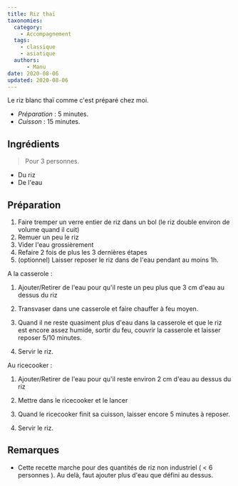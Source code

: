 ```yaml
---
title: Riz thaï
taxonomies:
  category:
    - Accompagnement
  tags:
    - classique
    - asiatique
  authors:
      - Manu
date: 2020-08-06
updated: 2020-08-06
---
```

Le riz blanc thaï comme c'est préparé chez moi.

- *Préparation* : 5 minutes.
- *Cuisson* : 15 minutes.

## Ingrédients
> Pour 3 personnes.

 - Du riz
 - De l'eau
  
## Préparation

 1. Faire tremper un verre entier de riz dans un bol (le riz double environ de volume quand il cuit)
 2. Remuer un peu le riz
 3. Vider l'eau grossièrement 
 4. Refaire 2 fois de plus les 3 dernières étapes
 5. (optionnel) Laisser reposer le riz dans de l'eau pendant au moins 1h.

A la casserole : 

 1. Ajouter/Retirer de l'eau pour qu'il reste un peu plus que 3 cm d'eau au dessus du riz

 2. Transvaser dans une casserole et faire chauffer à feu moyen.

 3. Quand il ne reste quasiment plus d'eau dans la casserole et que le riz est encore assez humide, sortir du feu, couvrir la casserole et laisser reposer 5/10 minutes.

 4. Servir le riz.

Au ricecooker : 

 1. Ajouter/Retirer de l'eau pour qu'il reste environ 2 cm d'eau au dessus du riz

 2. Mettre dans le ricecooker et le lancer

 3. Quand le ricecooker finit sa cuisson, laisser encore 5 minutes à reposer. 

 4. Servir le riz.
        
## Remarques
- Cette recette marche pour des quantités de riz non industriel ( < 6 personnes ). Au delà, faut ajouter plus d'eau que défini au dessus.

